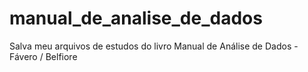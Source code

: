 # manual_de_analise_de_dados
Salva meu arquivos de estudos do livro Manual de Análise de Dados - Fávero / Belfiore
